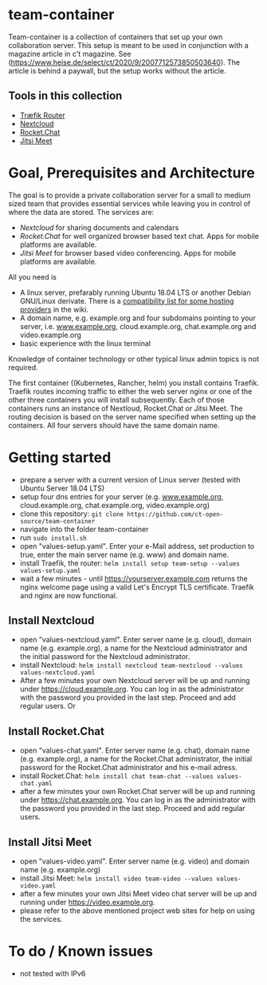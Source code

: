 # team-container

Team-container is a collection of containers that set up your own collaboration server. This setup is meant to be used in conjunction with a magazine article in c't magazine. See (https://www.heise.de/select/ct/2020/9/2007712573850503640). The article is behind a paywall, but the setup works without the article.

## Tools in this collection

* [Træfik Router](https://docs.traefik.io)
* [Nextcloud](https://nextcloud.com)
* [Rocket.Chat](https://rocket.chat)
* [Jitsi Meet](https://jitsi.org)

# Goal, Prerequisites and Architecture

The goal is to provide a private collaboration server for a small to medium sized team that provides essential services while leaving you in control of where the data are stored. The services are:
* *Nextcloud* for sharing documents and calendars
* *Rocket.Chat* for well organized browser based text chat. Apps for mobile platforms are available.
* *Jitsi Meet* for browser based video conferencing. Apps for mobile platforms are available.

All you need is 
* A linux server, prefarably running Ubuntu 18.04 LTS or another Debian GNU/Linux derivate. There is a [compatibility list for some hosting providers](https://github.com/ct-Open-Source/team-container/wiki/Compatibility) in the wiki.
* A domain name, e.g. example.org and four subdomains pointing to your server, i.e. www.example.org, cloud.example.org, chat.example.org and video.example.org
* basic experience with the linux terminal

Knowledge of container technology or other typical linux admin topics is not required.

The first container ((Kubernetes, Rancher, helm) you install contains Traefik. Traefik routes incoming traffic to either the web server nginx or one of the other three containers you will install subsequently. Each of those containers runs an instance of Nextloud, Rocket.Chat or Jitsi Meet. The routing decision is based on the server name specified when setting up the containers. All four servers should have the same domain name.

# Getting started

* prepare a server with a current version of Linux server (tested with Ubuntu Server 18.04 LTS)
* setup four dns entries for your server (e.g. www.example.org, cloud.example.org, chat.example.org, video.example.org)
* clone this repository: `git clone https://github.com/ct-open-source/team-container`
* navigate into the folder team-container
* run `sudo install.sh`
* open "values-setup.yaml". Enter your e-Mail address, set production to true, enter the main server name (e.g. www) and domain name. 
* install Traefik, the router: `helm install setup team-setup --values values-setup.yaml`
* wait a few minutes - until https://yourserver.example.com returns the nginx welcome page using a valid Let's Encrypt TLS certificate. Traefik and nginx are now functional.

## Install Nextcloud
* open "values-nextcloud.yaml". Enter server name (e.g. cloud), domain name (e.g. example.org), a name for the Nextcloud administrator and the initial password for the Nextcloud administrator. 
* install Nextcloud: `helm install nextcloud team-nextcloud --values values-nextcloud.yaml`
* After a few minutes your own Nextcloud server will be up and running under https://cloud.example.org. You can log in as the administrator with the password you provided in the last step. Proceed and add regular users. Or

## Install Rocket.Chat
* open "values-chat.yaml". Enter server name (e.g. chat), domain name (e.g. example.org), a name for the Rocket.Chat administrator, the initial password for the Rocket.Chat administrator and his e-mail adress. 
* install Rocket.Chat: `helm install chat team-chat --values values-chat.yaml`
* after a few minutes your own Rocket.Chat server will be up and running under https://chat.example.org. You can log in as the administrator with the password you provided in the last step. Proceed and add regular users.

## Install Jitsi Meet
* open "values-video.yaml". Enter server name (e.g. video) and domain name (e.g. example.org) 
* install Jitsi Meet: `helm install video team-video --values values-video.yaml`
* after a few minutes your own Jitsi Meet video chat server will be up and running under https://video.example.org. 
* please refer to the above mentioned project web sites for help on using the services.

# To do / Known issues

* not tested with IPv6
